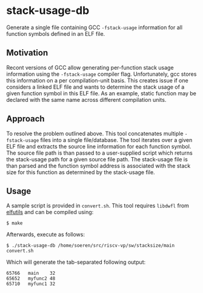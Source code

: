 # stack-usage-db

Generate a single file containing GCC `-fstack-usage` information for
all function symbols defined in an ELF file.

## Motivation

Recont versions of GCC allow generating per-function stack usage
information using the `-fstack-usage` compiler flag. Unfortunately, gcc
stores this information on a per compilation-unit basis. This creates
issue if one considers a linked ELF file and wants to determine the
stack usage of a given function symbol in this ELF file. As an example,
static function may be declared with the same name across different
compilation units.

## Approach

To resolve the problem outlined above. This tool concatenates multiple
`-fstack-usage` files into a single file/database. The tool iterates
over a given ELF file and extracts the source line information for each
function symbol. The source file path is than passed to a user-supplied
script which returns the stack-usage path for a given source file path.
The stack-usage file is than parsed and the function symbol address is
associated with the stack size for this function as determined by the
stack-usage file.

## Usage

A sample script is provided in `convert.sh`. This tool requires
`libdwfl` from [elfutils](https://sourceware.org/elfutils/) and can be
compiled using:

	$ make

Afterwards, execute as follows:

	$ ./stack-usage-db /home/soeren/src/riscv-vp/sw/stacksize/main convert.sh

Which will generate the tab-separated following output:

	65766	main	32
	65652	myfunc2	48
	65710	myfunc1	32
